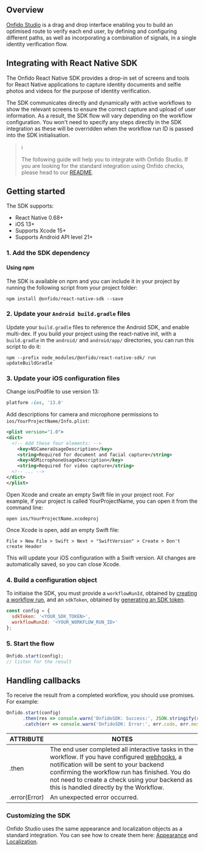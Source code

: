 ## Overview
[Onfido Studio](https://documentation.onfido.com/getting-started/onfido-studio-product) is a drag and drop interface enabling you to build an optimised route to verify each end user, by defining and configuring different paths, as well as incorporating a combination of signals, in a single identity verification flow.

## Integrating with React Native SDK
The Onfido React Native SDK provides a drop-in set of screens and tools for React Native applications to capture identity documents and selfie photos and videos for the purpose of identity verification.

The SDK communicates directly and dynamically with active workflows to show the relevant screens to ensure the correct capture and upload of user information. As a result, the SDK flow will vary depending on the workflow configuration. You won't need to specify any steps directly in the SDK integration as these will be overridden when the workflow run ID is passed into the SDK initialisation.


> ℹ️ 
> 
> The following guide will help you to integrate with Onfido Studio.
> If you are looking for the standard integration using Onfido checks, please head to our [README](https://documentation.onfido.com/sdk/react-native).

## Getting started 

The SDK supports:

* React Native 0.68+
* iOS 13+
* Supports Xcode 15+
* Supports Android API level 21+


### 1. Add the SDK dependency

#### Using npm
The SDK is available on npm and you can include it in your project by running the following script from your project folder:

```shell
npm install @onfido/react-native-sdk --save​
```

### 2. Update your `Android build.gradle` files
Update your `build.gradle` files to reference the Android SDK, and enable multi-dex. If you build your project using the react-native init, with a `build.gradle` in the `android/` and `android/app/` directories, you can run this script to do it:

```shell
npm --prefix node_modules/@onfido/react-native-sdk/ run updateBuildGradle
```

### 3. Update your iOS configuration files
Change ios/Podfile to use version 13:

```ruby
platform :ios, '13.0'
```

Add descriptions for camera and microphone permissions to `ios/YourProjectName/Info.plist`:

```xml
<plist version="1.0">
<dict>
  <!-- Add these four elements: -->
	<key>NSCameraUsageDescription</key>
	<string>Required for document and facial capture</string>
	<key>NSMicrophoneUsageDescription</key>
	<string>Required for video capture</string>
  <!-- ... -->
</dict>
</plist>
```

Open Xcode and create an empty Swift file in your project root. For example, if your project is called YourProjectName, you can open it from the command line:

```shell
open ios/YourProjectName.xcodeproj
``` 

Once Xcode is open, add an empty Swift file: 

`File > New File > Swift > Next > "SwiftVersion" > Create > Don't create Header`

This will update your iOS configuration with a Swift version. All changes are automatically saved, so you can close Xcode.


### 4. Build a configuration object

To initiaise the SDK, you must provide a `workflowRunId`, obtained by [creating a workflow run](https://documentation.onfido.com/api/latest#create-workflow-run), and an `sdkToken`, obtained by [generating an SDK token](https://documentation.onfido.com/api/latest#generate-sdk-token). 

```javascript
const config = {
  sdkToken: '<YOUR_SDK_TOKEN>',
  workflowRunId: '<YOUR_WORKFLOW_RUN_ID>'
};
```    

### 5. Start the flow
```javascript
Onfido.start(config);
// listen for the result
```    

## Handling callbacks

To receive the result from a completed workflow, you should use promises. For example:


```javascript
Onfido.start(config)
      .then(res => console.warn('OnfidoSDK: Success:', JSON.stringify(res)))
      .catch(err => console.warn('OnfidoSDK: Error:', err.code, err.message));
```


| ATTRIBUTE        | NOTES           |
| ------------- |-------------|
| .then    | The end user completed all interactive tasks in the workflow. If you have configured [webhooks](https://documentation.onfido.com/api/latest#webhooks), a notification will be sent to your backend confirming the workflow run has finished. You do not need to create a check using your backend as this is handled directly by the Workflow.  |
| .error(Error)      | An unexpected error occurred.      |

### Customizing the SDK

Onfido Studio uses the same appearance and localization objects as a standard integration. You can see how to create them here: [Appearance](https://documentation.onfido.com/sdk/react-native/#appearance-and-colors) and [Localization](https://documentation.onfido.com/sdk/react-native/#language-localization).